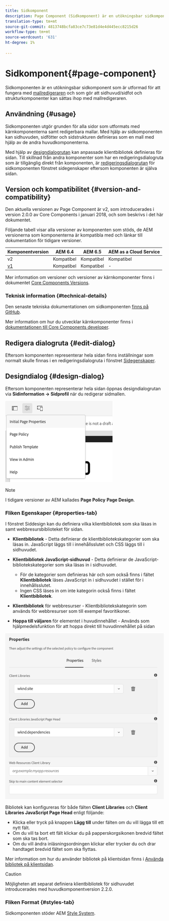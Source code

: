 ```yaml
---
title: Sidkomponent
description: Page Component (Sidkomponent) är en utökningsbar sidkomponent som är avsedd att fungera tillsammans med mallredigeraren och som gör att sidhuvud/sidfot och strukturkomponenter kan monteras tillsammans med mallredigeraren.
translation-type: tm+mt
source-git-commit: 4813748bcfa83ce7c73e81d4e4d445ecc8215d26
workflow-type: tm+mt
source-wordcount: '631'
ht-degree: 1%

---
```



# Sidkomponent{#page-component}

Sidkomponenten är en utökningsbar sidkomponent som är utformad för att fungera med [mallredigeraren](https://docs.adobe.com/content/help/en/experience-manager-cloud-service/sites/authoring/features/templates.html) och som gör att sidhuvud/sidfot och strukturkomponenter kan sättas ihop med mallredigeraren.

## Användning {#usage}

Sidkomponenten utgör grunden för alla sidor som utformats med kärnkomponenterna samt redigerbara mallar. Med hjälp av sidkomponenten kan sidhuvuden, sidfötter och sidstrukturen definieras som en mall med hjälp av de andra huvudkomponenterna.

Med hjälp av [designdialogrutan](#design-dialog) kan anpassade klientbibliotek definieras för sidan. Till skillnad från andra komponenter som har en redigeringsdialogruta som är tillgänglig direkt från komponenten, är [redigeringsdialogrutan](#edit-dialog) för sidkomponenten fönstret sidegenskaper eftersom komponenten är själva sidan.

## Version och kompatibilitet {#version-and-compatibility}

Den aktuella versionen av Page Component är v2, som introducerades i version 2.0.0 av Core Components i januari 2018, och som beskrivs i det här dokumentet.

Följande tabell visar alla versioner av komponenten som stöds, de AEM versionerna som komponenterna är kompatibla med och länkar till dokumentation för tidigare versioner.

| Komponentversion | AEM 6.4 | AEM 6.5 | AEM as a Cloud Service |
|---|---|---|---|
| v2 | Kompatibel | Kompatibel | Kompatibel |
| [v1](v1/page-v1.md) | Kompatibel | Kompatibel | - |

Mer information om versioner och versioner av kärnkomponenter finns i dokumentet [Core Components Versions](/help/versions.md).

### Teknisk information {#technical-details}

Den senaste tekniska dokumentationen om sidkomponenten [finns på GitHub](https://adobe.com/go/aem_cmp_tech_page_v2).

Mer information om hur du utvecklar kärnkomponenter finns i [dokumentationen till Core Components developer](/help/developing/overview.md).

## Redigera dialogruta {#edit-dialog}

Eftersom komponenten representerar hela sidan finns inställningar som normalt skulle finnas i en redigeringsdialogruta i fönstret [Sidegenskaper](https://docs.adobe.com/content/help/en/experience-manager-cloud-service/sites/authoring/fundamentals/page-properties.html).

## Designdialog {#design-dialog}

Eftersom komponenten representerar hela sidan öppnas designdialogrutan via **Sidinformation -> Sidprofil** när du redigerar sidmallen.

![Sidprofil](/help/assets/page-policy.png)

>[!NOTE]
>
>I tidigare versioner av AEM kallades **Page Policy** **Page Design**.

### Fliken Egenskaper {#properties-tab}

I fönstret Siddesign kan du definiera vilka klientbibliotek som ska läsas in samt webbresursbiblioteket för sidan.

* **Klientbibliotek**  - Detta definierar de klientbibliotekskategorier som ska läsas in. JavaScript läggs till i innehållsslutet och CSS läggs till i sidhuvudet.
* **Klientbibliotek JavaScript-sidhuvud**  - Detta definierar de JavaScript-bibliotekskategorier som ska läsas in i sidhuvudet.
   * För de kategorier som definieras här och som också finns i fältet **Klientbibliotek** läses JavaScript in i sidhuvudet i stället för i innehållsslutet.
   * Ingen CSS läses in om inte kategorin också finns i fältet **Klientbibliotek**.

* **Klientbibliotek**  för webbresurser - Klientbibliotekskategorin som används för webbresurser som till exempel favoritikoner.

* **Hoppa till väljaren**  för elementet i huvudinnehållet - Används som hjälpmedelsfunktion för att hoppa direkt till huvudinnehållet på sidan

![Designdialogruta för sidkomponent](/help/assets/page-design.png)

Bibliotek kan konfigureras för både fälten **Client Libraries** och **Client Libraries JavaScript Page Head** enligt följande:

* Klicka eller tryck på knappen **Lägg till** under fälten om du vill lägga till ett nytt fält.
* Om du vill ta bort ett fält klickar du på papperskorgsikonen bredvid fältet som ska tas bort.
* Om du vill ändra inläsningsordningen klickar eller trycker du och drar handtaget bredvid fältet som ska flyttas.

Mer information om hur du använder bibliotek på klientsidan finns i [Använda bibliotek på klientsidan](https://helpx.adobe.com/experience-manager/6-5/sites/developing/using/clientlibs.html).

>[!CAUTION]
>
>Möjligheten att separat definiera klientbibliotek för sidhuvudet introducerades med huvudkomponentversion 2.2.0.

### Fliken Format {#styles-tab}

Sidkomponenten stöder AEM [Style System](/help/get-started/authoring.md#component-styling).
